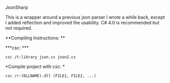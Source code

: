 JsonSharp

This is a wrapper around a previous json parser I wrote a while back, except I added reflection and improved the usability.
C# 4.0 is recommended but not required.

**Compiling Instructions: **

***csc: ***

`csc /t:library json.cs json2.cs`

*Compile project with csc: *

`csc /r:(DLLNAME).dll (FILE1, FILE2, ...)`

